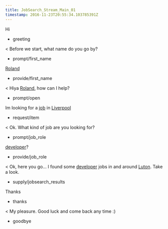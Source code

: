 ```yaml
---
title: JobSearch_Stream_Main_01
timestamp: 2016-11-23T20:55:34.103785391Z
---
```

Hi
* greeting

< Before we start, what name do you go by?
* prompt/first_name

[Roland](first_name)
* provide/first_name

< Hiya [Roland](first_name), how can I help?
* prompt/open

Im looking for a [job](item_type) in [Liverpool](location)
* request/item

< Ok. What kind of job are you looking for?
* prompt/job_role

[developer](jobrole)?
* provide/job_role

< Ok, here you go...  I found some [developer](jobrole) jobs in and around [Luton](location). Take a look.
* supply/jobsearch_results

Thanks
* thanks

< My pleasure. Good luck and come back any time :)
* goodbye
